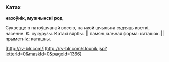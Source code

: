 ### Катах
**назоўнік, мужчынскі род**

Суквецце з патоўшчанай воссю, на якой шчыльна сядзяць кветкі, насенне. К. кукурузы. Катахі вярбы. || памяншальная форма: каташок. || прыметнік: каташны.

<a rel="author">[http://rv-blr.com/](http://rv-blr.com/slounik.jsp?letterId=0&maskId=0&pageId=1366)</a>

